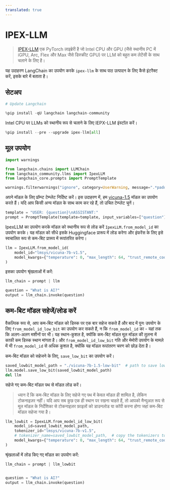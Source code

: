```yaml
---
translated: true
---
```


# IPEX-LLM

> [IPEX-LLM](https://github.com/intel-analytics/ipex-llm/) एक PyTorch लाइब्रेरी है जो Intel CPU और GPU (जैसे स्थानीय PC में iGPU, Arc, Flex और Max जैसे डिस्क्रीट GPU) पर LLM को बहुत कम लेटेंसी के साथ चलाने के लिए है।

यह उदाहरण LangChain का उपयोग करके `ipex-llm` के साथ पाठ उत्पादन के लिए कैसे इंटरैक्ट करें, इसके बारे में बताता है।

## सेटअप

```python
# Update Langchain

%pip install -qU langchain langchain-community
```

Intel CPU पर LLMs को स्थानीय रूप से चलाने के लिए IEPX-LLM इंस्टॉल करें।

```python
%pip install --pre --upgrade ipex-llm[all]
```

## मूल उपयोग

```python
import warnings

from langchain.chains import LLMChain
from langchain_community.llms import IpexLLM
from langchain_core.prompts import PromptTemplate

warnings.filterwarnings("ignore", category=UserWarning, message=".*padding_mask.*")
```

अपने मॉडल के लिए प्रॉम्प्ट टेम्प्लेट निर्दिष्ट करें। इस उदाहरण में, हम [vicuna-1.5](https://huggingface.co/lmsys/vicuna-7b-v1.5) मॉडल का उपयोग करते हैं। यदि आप किसी अन्य मॉडल के साथ काम कर रहे हैं, तो उचित टेम्प्लेट चुनें।

```python
template = "USER: {question}\nASSISTANT:"
prompt = PromptTemplate(template=template, input_variables=["question"])
```

IpexLLM का उपयोग करके मॉडल को स्थानीय रूप से लोड करें `IpexLLM.from_model_id` का उपयोग करके। यह मॉडल को सीधे इसके Huggingface प्रारूप में लोड करेगा और इंफरेंस के लिए इसे स्वचालित रूप से कम-बिट प्रारूप में रूपांतरित करेगा।

```python
llm = IpexLLM.from_model_id(
    model_id="lmsys/vicuna-7b-v1.5",
    model_kwargs={"temperature": 0, "max_length": 64, "trust_remote_code": True},
)
```

इसका उपयोग श्रृंखलाओं में करें:

```python
llm_chain = prompt | llm

question = "What is AI?"
output = llm_chain.invoke(question)
```

## कम-बिट मॉडल सहेजें/लोड करें

वैकल्पिक रूप से, आप कम-बिट मॉडल को डिस्क पर एक बार सहेज सकते हैं और बाद में पुनः उपयोग के लिए `from_model_id_low_bit` का उपयोग कर सकते हैं, न कि `from_model_id` का - यहां तक कि अलग-अलग मशीनों पर भी। यह स्थान-कुशल है, क्योंकि कम-बिट मॉडल मूल मॉडल की तुलना में काफी कम डिस्क स्थान मांगता है। और `from_model_id_low_bit` गति और मेमोरी उपयोग के मामले में भी `from_model_id` से अधिक कुशल है, क्योंकि यह मॉडल रूपांतरण चरण को छोड़ देता है।

कम-बिट मॉडल को सहेजने के लिए, `save_low_bit` का उपयोग करें।

```python
saved_lowbit_model_path = "./vicuna-7b-1.5-low-bit"  # path to save low-bit model
llm.model.save_low_bit(saved_lowbit_model_path)
del llm
```

सहेजे गए कम-बिट मॉडल पथ से मॉडल लोड करें।
> ध्यान दें कि कम-बिट मॉडल के लिए सहेजे गए पथ में केवल मॉडल ही शामिल है, लेकिन टोकनाइज़र नहीं। यदि आप सब कुछ एक ही स्थान पर रखना चाहते हैं, तो आपको मैन्युअल रूप से मूल मॉडल के निर्देशिका से टोकनाइज़र फ़ाइलों को डाउनलोड या कॉपी करना होगा जहां कम-बिट मॉडल सहेजा गया है।

```python
llm_lowbit = IpexLLM.from_model_id_low_bit(
    model_id=saved_lowbit_model_path,
    tokenizer_id="lmsys/vicuna-7b-v1.5",
    # tokenizer_name=saved_lowbit_model_path,  # copy the tokenizers to saved path if you want to use it this way
    model_kwargs={"temperature": 0, "max_length": 64, "trust_remote_code": True},
)
```

श्रृंखलाओं में लोड किए गए मॉडल का उपयोग करें:

```python
llm_chain = prompt | llm_lowbit


question = "What is AI?"
output = llm_chain.invoke(question)
```
